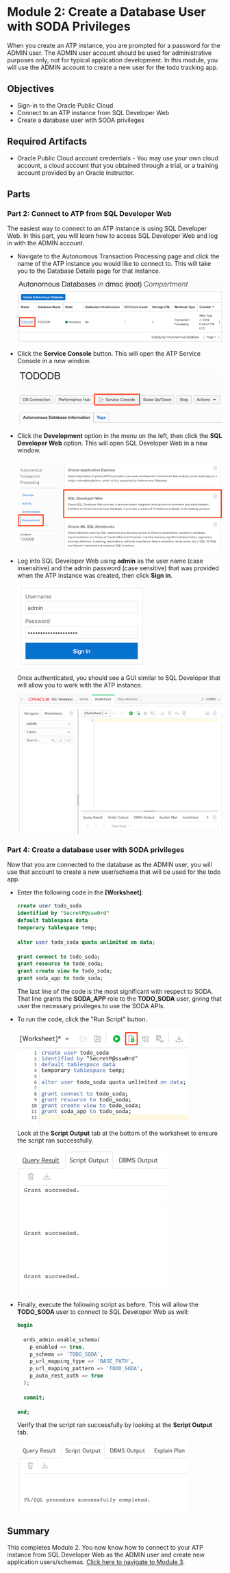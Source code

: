 # Module 2: Create a Database User with SODA Privileges

When you create an ATP instance, you are prompted for a password for the ADMIN user. The ADMIN user account should be used for administrative purposes only, not for typical application development. In this module, you will use the ADMIN account to create a new user for the todo tracking app.

## Objectives

- Sign-in to the Oracle Public Cloud
- Connect to an ATP instance from SQL Developer Web
- Create a database user with SODA privileges

## Required Artifacts

- Oracle Public Cloud account credentials - You may use your own cloud account, a cloud account that you obtained through a trial, or a training account provided by an Oracle instructor.

## Parts

### **Part 2**: Connect to ATP from SQL Developer Web

The easiest way to connect to an ATP instance is using SQL Developer Web. In this part, you will learn how to access SQL Developer Web and log in with the ADMIN account.

- Navigate to the Autonomous Transaction Processing page and click the name of the ATP instance you would like to connect to. This will take you to the Database Details page for that instance.

  ![select atp instance](images/2/select-atp-instance.png)

- Click the **Service Console** button. This will open the ATP Service Console in a new window.

  ![click service console](images/2/click-service-console.png)

- Click the **Development** option in the menu on the left, then click the **SQL Developer Web** option. This will open SQL Developer Web in a new window.

  ![click service console](images/2/click-development-sql-dev-web.png)

- Log into SQL Developer Web using **admin** as the user name (case insensitive) and the admin password (case sensitive) that was provided when the ATP instance was created, then click **Sign in**.

  ![click service console](images/2/sql-dev-web-auth.png)

  Once authenticated, you should see a GUI similar to SQL Developer that will allow you to work with the ATP instance.

  ![click service console](images/2/sql-dev-web.png)

### **Part 4**: Create a database user with SODA privileges

Now that you are connected to the database as the ADMIN user, you will use that account to create a new user/schema that will be used for the todo app. 

- Enter the following code in the **[Worksheet]**:

  ```sql
  create user todo_soda 
  identified by "SecretP@ssw0rd"
  default tablespace data
  temporary tablespace temp;

  alter user todo_soda quota unlimited on data;

  grant connect to todo_soda;
  grant resource to todo_soda;
  grant create view to todo_soda;
  grant soda_app to todo_soda;
  ```

  The last line of the code is the most significant with respect to SODA. That line grants the **SODA_APP** role to the **TODO_SODA** user, giving that user the necessary privileges to use the SODA APIs.

- To run the code, click the "Run Script" button.

  ![run script](images/2/run-script.png)

  Look at the **Script Output** tab at the bottom of the worksheet to ensure the script ran successfully.

  ![run script](images/2/script-output.png)

- Finally, execute the following script as before. This will allow the **TODO_SODA** user to connect to SQL Developer Web as well:
  ```sql
  begin

    ords_admin.enable_schema(
      p_enabled => true,
      p_schema => 'TODO_SODA',
      p_url_mapping_type => 'BASE_PATH',
      p_url_mapping_pattern => 'TODO_SODA',
      p_auto_rest_auth => true
    );

    commit;
    
  end;
  ```
  Verify that the script ran successfully by looking at the **Script Output** tab.

  ![run script](images/2/script-output-2.png)

## Summary

This completes Module 2. You now know how to connect to your ATP instance from SQL Developer Web as the ADMIN user and create new application users/schemas. [Click here to navigate to Module 3](3-package-the-todo-app-to-run-locally.md).
